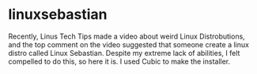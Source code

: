 # linuxsebastian
Recently, Linus Tech Tips made a video about weird Linux Distrobutions, and the top comment on the video suggested that someone create a linux distro called Linux Sebastian. Despite my extreme lack of abilities, I felt compelled to do this, so here it is. I used Cubic to make the installer.
